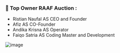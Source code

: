 ### 🔱 Top Owner RAAF Auction :
- Ristian Naufal AS CEO and Founder
- Afiz AS CO-Founder
- Andika Krisna AS Operator
- Faiqo Satria AS Coding Master and Development

<!--
**KrisnaAndika/KrisnaAndika** is a ✨ _special_ ✨ repository because its `README.md` (this file) appears on your GitHub profile.

Here are some ideas to get you started:

- 🔭 I’m currently working on ...
- 🌱 I’m currently learning ...
- 👯 I’m looking to collaborate on ...
- 🤔 I’m looking for help with ...
- 💬 Ask me about ...
- 📫 How to reach me: ...
- 😄 Pronouns: ...
- ⚡ Fun fact: ...
-->
![image](https://user-images.githubusercontent.com/127395496/224725905-73b07f10-729e-44f1-98ae-149fe175d82e.png)

